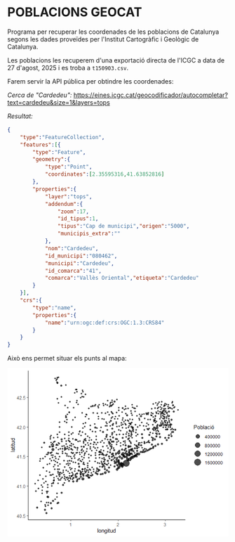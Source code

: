 # POBLACIONS GEOCAT

Programa per recuperar les coordenades de les poblacions de Catalunya segons les dades proveïdes per l'Institut Cartogràfic i Geològic de Catalunya.

Les poblacions les recuperem d'una exportació directa de l'ICGC a data de 27 d'agost, 2025 i es troba a `t150903.csv`.

Farem servir la API pública per obtindre les coordenades:

*Cerca de "Cardedeu":* <https://eines.icgc.cat/geocodificador/autocompletar?text=cardedeu&size=1&layers=tops>

*Resultat:*

``` json
{
    "type":"FeatureCollection",
    "features":[{
        "type":"Feature",
        "geometry":{
            "type":"Point",
            "coordinates":[2.35595316,41.63852816]
        },
        "properties":{
            "layer":"tops",
            "addendum":{
                "zoom":17,
                "id_tipus":1,
                "tipus":"Cap de municipi","origen":"5000",
                "municipis_extra":""
            },
            "nom":"Cardedeu",
            "id_municipi":"080462",
            "municipi":"Cardedeu",
            "id_comarca":"41",
            "comarca":"Vallès Oriental","etiqueta":"Cardedeu"
        }
    }],
    "crs":{
        "type":"name",
        "properties":{
            "name":"urn:ogc:def:crs:OGC:1.3:CRS84"
        }
    }
}
```

Això ens permet situar els punts al mapa:

![](scat_plot.png)
